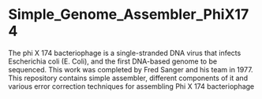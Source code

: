 # Simple_Genome_Assembler_PhiX174
The phi X 174 bacteriophage is a single-stranded DNA virus that infects Escherichia coli (E. Coli), and the first DNA-based genome to be sequenced. 
This work was completed by Fred Sanger and his team in 1977. This repository contains simple assembler, different components of it and various error correction techniques for assembling Phi X 174 bacteriophage
 
